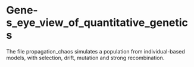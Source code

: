 # Gene-s_eye_view_of_quantitative_genetics

The file propagation_chaos simulates a population from individual-based models, with selection, drift, mutation and strong recombination. 
